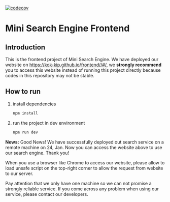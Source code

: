 [![codecov](https://codecov.io/gh/Kok-Kip/frontend/branch/master/graph/badge.svg)](https://codecov.io/gh/Kok-Kip/frontend)
# Mini Search Engine Frontend

## Introduction

This is the frontend project of Mini Search Engine. We have deployed our website on https://kok-kip.github.io/frontend//#/, we **strongly recommend** you to access this website instead of running this project directly because codes in this repository may not be stable.

## How to run

1. install dependencies

   ```bash
   npm install
   ```

2. run the project in dev environment

   ```bash
   npm run dev
   ```

**News:** Good News! We have successfully deployed out search service on a remote machine on 24, Jan. Now you can access the website above to use our search engine. Thank you!

When you use a browser like Chrome to access our website, please allow to load unsafe script on the top-right corner to allow the request from website to our server.

Pay attention that we only have one machine so we can not promise a strongly reliable service. If you come across any problem when using our service, please contact our developers.